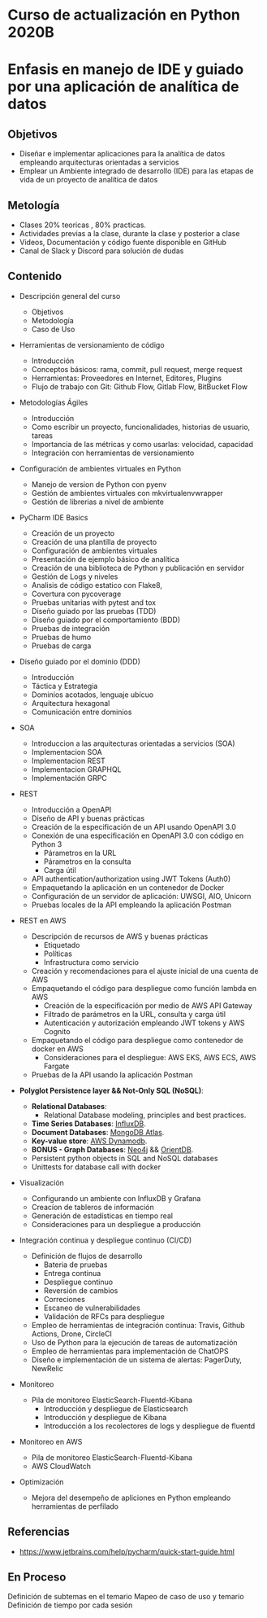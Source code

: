 # Curso de actualización en Python 2020B
# Enfasis en manejo de IDE y guiado por una aplicación de analítica de datos

## Objetivos

* Diseñar e implementar aplicaciones para la analítica de datos empleando arquitecturas orientadas a servicios
* Emplear un Ambiente integrado de desarrollo (IDE) para las etapas de vida de un proyecto de analítica de datos

## Metología

* Clases 20% teoricas , 80% practicas.
* Actividades previas a la clase, durante la clase y posterior a clase
* Videos, Documentación y código fuente disponible en GitHub
* Canal de Slack y Discord para solución de dudas

## Contenido

* Descripción general del curso
  * Objetivos
  * Metodología
  * Caso de Uso

* Herramientas de versionamiento de código 
  * Introducción
  * Conceptos básicos: rama, commit, pull request, merge request
  * Herramientas: Proveedores en Internet, Editores, Plugins
  * Flujo de trabajo con Git: Github Flow, Gitlab Flow, BitBucket Flow

* Metodologías Ágiles
  * Introducción
  * Como escribir un proyecto, funcionalidades, historias de usuario, tareas
  * Importancia de las métricas y como usarlas: velocidad, capacidad
  * Integración con herramientas de versionamiento

* Configuración de ambientes virtuales en Python
  * Manejo de version de Python con pyenv
  * Gestión de ambientes virtuales con mkvirtualenvwrapper
  * Gestión de librerias a nivel de ambiente

* PyCharm IDE Basics 
  * Creación de un proyecto
  * Creación de una plantilla de proyecto
  * Configuración de ambientes virtuales
  * Presentación de ejemplo básico de analítica
  * Creación de una biblioteca de Python y publicación en servidor
  * Gestión de Logs y niveles
  * Analisis de código estatico con Flake8,
  * Covertura con pycoverage
  * Pruebas unitarias with pytest and tox
  * Diseño guiado por las pruebas (TDD)
  * Diseño guiado por el comportamiento (BDD)
  * Pruebas de integración 
  * Pruebas de humo
  * Pruebas de carga

* Diseño guiado por el dominio (DDD)
  * Introducción
  * Táctica y Estrategia
  * Dominios acotados, lenguaje ubícuo
  * Arquitectura hexagonal 
  * Comunicación entre dominios

* SOA
  * Introduccion a las arquitecturas orientadas a servicios (SOA)
  * Implementacion SOA
  * Implementacion REST
  * Implementacion GRAPHQL
  * Implementación GRPC

* REST
  * Introducción a OpenAPI
  * Diseño de API y buenas prácticas
  * Creación de la especificación de un API usando OpenAPI 3.0
  * Conexión de una especificación en OpenAPI 3.0 con código en Python 3
    * Párametros en la URL
    * Párametros en la consulta
    * Carga útil
  * API authentication/authorization using JWT Tokens (Auth0)
  * Empaquetando la aplicación en un contenedor de Docker
  * Configuración de un servidor de aplicación: UWSGI, AIO, Unicorn
  * Pruebas locales de la API empleando la aplicación Postman

* REST en AWS
  * Descripción de recursos de AWS y buenas prácticas
    * Etiquetado
    * Políticas
    * Infrastructura como servicio
  * Creación y recomendaciones para el ajuste inicial de una cuenta de AWS
  * Empaquetando el código para despliegue como función lambda en AWS
    * Creación de la especificación por medio de AWS API Gateway
    * Filtrado de parámetros en la URL, consulta y carga útil
    * Autenticación y autorización empleando JWT tokens y AWS Cognito
  * Empaquetando el código para despliegue como contenedor de docker en AWS
    * Consideraciones para el despliegue: AWS EKS, AWS ECS, AWS Fargate
  * Pruebas de la API usando la aplicación Postman

* **Polyglot Persistence layer && Not-Only SQL (NoSQL)**:
  * **Relational Databases**:
    * Relational Database modeling, principles and best practices.
  * **Time Series Databases**: [InfluxDB](https://www.influxdata.com/).
  * **Document Databases**: [MongoDB Atlas](https://www.mongodb.com/cloud/atlas/lp/try2?utm_source=google&utm_campaign=gs_americas_colombia_search_brand_atlas_desktop&utm_term=mongodb%20atlas&utm_medium=cpc_paid_search&utm_ad=e&gclid=CjwKCAjw4KD0BRBUEiwA7MFNTaXgR5gxbpm9vmvLtPLnBkdaqBr9fWxMFSpO9orpBlAC0zC0R5RAGBoCnVEQAvD_BwE).
  * **Key-value store**: [AWS Dynamodb](https://aws.amazon.com/es/dynamodb/).
  * **BONUS - Graph Databases**: [Neo4j](https://neo4j.com/) && [OrientDB](https://orientdb.com/).
  * Persistent python objects in SQL and NoSQL databases
  * Unittests for database call with docker

* Visualización
  * Configurando un ambiente con InfluxDB y Grafana
  * Creacíon de tableros de información
  * Generación de estadísticas en tiempo real
  * Consideraciones para un despliegue a producción

* Integración continua y despliegue continuo (CI/CD)
  * Definición de flujos de desarrollo
    * Bateria de pruebas
    * Entrega continua
    * Despliegue continuo
    * Reversión de cambios
    * Correciones
    * Escaneo de vulnerabilidades
    * Validación de RFCs para despliegue
  * Empleo de herramientas de integración continua: Travis, Github Actions, Drone, CircleCI 
  * Uso de Python para la ejecución de tareas de automatización
  * Empleo de herramientas para implementación de ChatOPS
  * Diseño e implementación de un sistema de alertas: PagerDuty, NewRelic

* Monitoreo
  * Pila de monitoreo ElasticSearch-Fluentd-Kibana
    * Introducción y despliegue de Elasticsearch
    * Introducción y despliegue de Kibana
    * Introducción a los recolectores de logs y despliegue de fluentd

* Monitoreo en AWS
  * Pila de monitoreo ElasticSearch-Fluentd-Kibana
  * AWS CloudWatch

* Optimización
  * Mejora del desempeño de apliciones en Python empleando herramientas de perfilado

## Referencias
* https://www.jetbrains.com/help/pycharm/quick-start-guide.html

## En Proceso
Definición de subtemas en el temario
Mapeo de caso de uso y temario
Definición de tiempo por cada sesión
